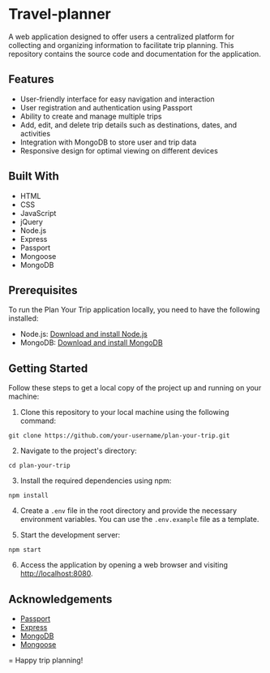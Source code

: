 # Travel-planner

A web application designed to offer users a centralized platform for collecting and organizing information to facilitate trip planning. This repository contains the source code and documentation for the application.

## Features

- User-friendly interface for easy navigation and interaction
- User registration and authentication using Passport
- Ability to create and manage multiple trips
- Add, edit, and delete trip details such as destinations, dates, and activities
- Integration with MongoDB to store user and trip data
- Responsive design for optimal viewing on different devices

## Built With

- HTML
- CSS
- JavaScript
- jQuery
- Node.js
- Express
- Passport
- Mongoose
- MongoDB

## Prerequisites

To run the Plan Your Trip application locally, you need to have the following installed:

- Node.js: [Download and install Node.js](https://nodejs.org/en/download/)
- MongoDB: [Download and install MongoDB](https://www.mongodb.com/try/download/community)

## Getting Started

Follow these steps to get a local copy of the project up and running on your machine:

1. Clone this repository to your local machine using the following command:

```
git clone https://github.com/your-username/plan-your-trip.git
```

2. Navigate to the project's directory:

```
cd plan-your-trip
```

3. Install the required dependencies using npm:

```
npm install
```

4. Create a `.env` file in the root directory and provide the necessary environment variables. You can use the `.env.example` file as a template.

5. Start the development server:

```
npm start
```

6. Access the application by opening a web browser and visiting [http://localhost:8080](http://localhost:8080).



## Acknowledgements

- [Passport](http://www.passportjs.org/)
- [Express](https://expressjs.com/)
- [MongoDB](https://www.mongodb.com/)
- [Mongoose](https://mongoosejs.com/)

=
Happy trip planning!
